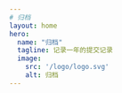 ```yaml
---
# 归档
layout: home
hero:
  name: "归档"
  tagline: 记录一年的提交记录
  image:
    src: '/logo/logo.svg'
    alt: 归档
---
```

<style scoped>
  :deep(.ant-timeline span), :deep(.css-dev-only-do-not-override-1p3hq3p span) {
    color: var(--vp-c-text-1);
  }
</style>
<script setup>
  import { useData } from 'vitepress'
  import { onMounted, ref, watch, computed } from 'vue' 
  import { data } from '/.vitepress/theme/post.data'

  import { Timeline, TimelineItem } from 'ant-design-vue'
  import HeatMap from './components/heatmap.vue'
  import TimeLineVue from './components/timeLine.vue'

  const dataPage = useData()

  const posts = ref([])
  const heatMapData = ref([])
  const timelineData = ref([])

  function convertTimeFormat(timeStr) {
    // 创建Date对象，传入时间字符串（去除末尾的Z）
    const date = new Date(timeStr.slice(0, -1));
    const year = date.getFullYear();
    const month = String(date.getMonth() + 1).padStart(2, '0');
    const day = String(date.getDate()).padStart(2, '0');
    const hours = String(date.getHours()).padStart(2, '0');
    const minutes = String(date.getMinutes()).padStart(2, '0');
    const seconds = String(date.getSeconds()).padStart(2, '0');
    return `${year}-${month}-${day}`;
  }
  function countDatesByDate(arr) {
    const result = [];
    const dateCountMap = new Map();
    // 遍历数组，统计每个日期出现的次数
    arr.forEach(item => {
      const date = item.date;
      if (dateCountMap.has(date)) {
        dateCountMap.set(date, dateCountMap.get(date) + 1);
      } else {
        dateCountMap.set(date, 1);
      }
    });
    // 将统计结果转换为指定格式的数组
    dateCountMap.forEach((count, date) => {
      result.push({ date, count });
    });
    return result;
  }

  function countMouthBydate(arr) {
    const result = []
    const MouthCoutMap = new Map()
    arr.forEach(item => {
      const date = item.date.split('-');
      date.pop()
      const yearMouth = date.join('-')
      console.log(yearMouth)
      if (MouthCoutMap.has(yearMouth)) {
        MouthCoutMap.set(yearMouth, {
         count: MouthCoutMap.get(yearMouth).count + 1,
         data: [...MouthCoutMap.get(yearMouth).data, item]
        });
      } else {
        MouthCoutMap.set(yearMouth, {
          count: 1,
          data: [item]
        });
      }
    });
    console.log(MouthCoutMap)
    MouthCoutMap.forEach((data, date) => {
      result.push({ date, data });
    });
    return result;
  }

  onMounted(() => {
    posts.value = data.map((item) => ({
      ...item,
      date: convertTimeFormat(item.date)
    }))
    heatMapData.value = countDatesByDate(posts.value)
    timelineData.value = countMouthBydate(posts.value)
  })

  const isDark = computed(() => dataPage.isDark.value)
</script>
<div style="height: 50px"></div>
<HeatMap :dark="isDark" :data="heatMapData" />
<TimeLineVue :timelineData="timelineData"/>

